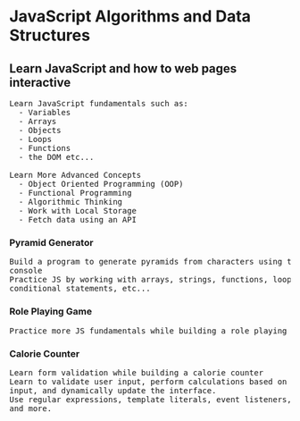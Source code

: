 # JavaScript Algorithms and Data Structures

## Learn JavaScript and how to web pages interactive
<pre>
Learn JavaScript fundamentals such as:
  - Variables
  - Arrays
  - Objects
  - Loops
  - Functions
  - the DOM etc...

Learn More Advanced Concepts
  - Object Oriented Programming (OOP)
  - Functional Programming
  - Algorithmic Thinking
  - Work with Local Storage
  - Fetch data using an API
</pre>

### Pyramid Generator
<pre>
Build a program to generate pyramids from characters using the
console
Practice JS by working with arrays, strings, functions, loops,
conditional statements, etc...
</pre>

### Role Playing Game
<pre>
Practice more JS fundamentals while building a role playing game
</pre>

### Calorie Counter
<pre>
Learn form validation while building a calorie counter
Learn to validate user input, perform calculations based on
input, and dynamically update the interface.
Use regular expressions, template literals, event listeners,
and more.
</pre>